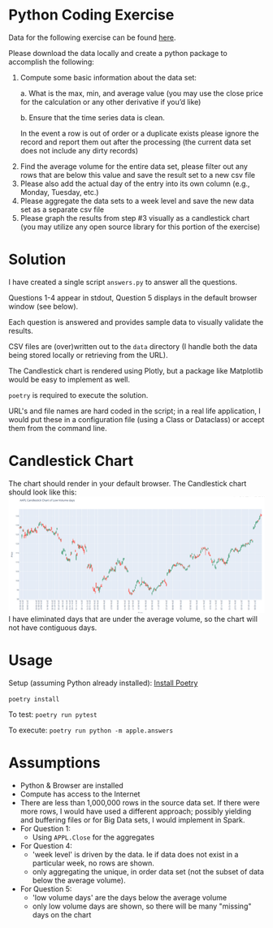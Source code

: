 # Python Coding Exercise
Data for the following exercise can be found [here](https://raw.githubusercontent.com/plotly/datasets/master/finance-charts-apple.csv).<p>
Please download the data locally and create a python package to accomplish the following:
1. Compute some basic information about the data set:<p>
a. What is the max, min, and average value (you may use the close price for the calculation or any other derivative if you’d like)<p>
b. Ensure that the time series data is clean. <p>
In the event a row is out of order or a duplicate exists please ignore the record and report them out after the
processing (the current data set does not include any dirty records)<p>
2. Find the average volume for the entire data set, please filter out any rows that are below this value and save the result set to a new csv file
3. Please also add the actual day of the entry into its own column (e.g., Monday, Tuesday, etc.)
4. Please aggregate the data sets to a week level and save the new data set as a separate csv file
5. Please graph the results from step #3 visually as a candlestick chart (you may utilize any open source library for this portion of the exercise)

# Solution
I have created a single script `answers.py` to answer all the questions.<p>
Questions 1-4 appear in stdout, Question 5 displays in the default browser window (see below).<p>
Each question is answered and provides sample data to visually validate the results.<p>
CSV files are (over)written out to the `data` directory (I handle both the data being stored locally or retrieving from the URL).<p>
The Candlestick chart is rendered using Plotly, but a package like Matplotlib would be easy to implement as well.<p>
`poetry` is required to execute the solution.<p>
URL's and file names are hard coded in the script; in a real life application, I would put these in a configuration file (using a Class or Dataclass) or accept them from the command line.<p>

# Candlestick Chart
The chart should render in your default browser. The Candlestick chart should look like this:
![img.png](img.png)
I have eliminated days that are under the average volume, so the chart will not have contiguous days.

# Usage
Setup (assuming Python already installed): [Install Poetry](https://python-poetry.org/docs/#installation)<p>
`poetry install`<p>
To test: `poetry run pytest`<p>
To execute: `poetry run python -m apple.answers`

# Assumptions
 - Python & Browser are installed
 - Compute has access to the Internet
 - There are less than 1,000,000 rows in the source data set. If there were more rows, I would have used a different approach; possibly yielding and buffering files or for Big Data sets, I would implement in Spark.
 - For Question 1:
   - Using `APPL.Close` for the aggregates
 - For Question 4:
    - 'week level' is driven by the data. Ie if data does not exist in a particular week, no rows are shown.
    - only aggregating the unique, in order data set (not the subset of data below the average volume).
 - For Question 5:
   - 'low volume days' are the days below the average volume
   - only low volume days are shown, so there will be many "missing" days on the chart
